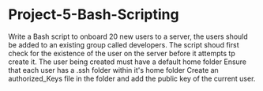 # Project-5-Bash-Scripting
Write a Bash script to onboard 20 new users to a server, the users should be added to an existing group called developers.
The script shoud first check for the existence of the user on the server before it attempts tp create it.
The user being created must have a default home folder
Ensure that each user has a .ssh folder within it's home folder
Create an authorized_Keys file in the folder and add the public key of the current user.
